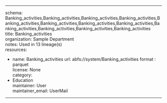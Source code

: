 


---  
schema: Banking_activities,Banking_activities,Banking_activities,Banking_activities,Banking_activities,Banking_activities,Banking_activities,Banking_activities,Banking_activities,Banking_activities,Banking_activities,Banking_activities  
title: Banking_activities  
organization: Sample Department  
notes: Used in 13 lineage(s)  
resources:  
  - name: Banking_activities 
    url: abfs://system/Banking_activities 
    format : parquet  
license: None  
category:
  - Education  
maintainer: User  
maintainer_email: UserMail  
---